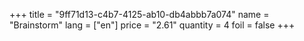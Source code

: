 +++
title = "9ff71d13-c4b7-4125-ab10-db4abbb7a074"
name = "Brainstorm"
lang = ["en"]
price = "2.61"
quantity = 4
foil = false
+++
